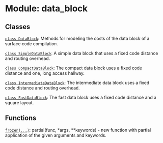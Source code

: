 # Module: data_block






## Classes

[`class DataBlock`](../../qualtran/surface_code/DataBlock.md): Methods for modeling the costs of the data block of a surface code compilation.

[`class SimpleDataBlock`](../../qualtran/surface_code/SimpleDataBlock.md): A simple data block that uses a fixed code distance and routing overhead.

[`class CompactDataBlock`](../../qualtran/surface_code/CompactDataBlock.md): The compact data block uses a fixed code distance and one, long access hallway.

[`class IntermediateDataBlock`](../../qualtran/surface_code/IntermediateDataBlock.md): The intermediate data block uses a fixed code distance and routing overhead.

[`class FastDataBlock`](../../qualtran/surface_code/FastDataBlock.md): The fast data block uses a fixed code distance and a square layout.

## Functions

[`frozen(...)`](../../qualtran/drawing/musical_score/frozen.md): partial(func, *args, **keywords) - new function with partial application of the given arguments and keywords.

